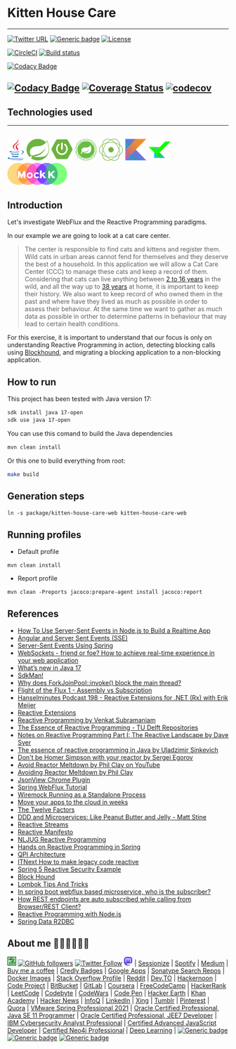 # Kitten House Care

---

[![Twitter URL](https://img.shields.io/twitter/url?logoColor=blue&style=social&url=https%3A%2F%2Fimg.shields.io%2Ftwitter%2Furl%3Fstyle%3Dsocial)](https://twitter.com/intent/tweet?text=Checkout%20this%20@bitbucket%20repo%20by%20@joaofse%20%F0%9F%91%A8%F0%9F%8F%BD%E2%80%8D%F0%9F%92%BB:%20https://github.com/jesperancinha/kitten-house-care-parent/src/master/)
[![Generic badge](https://img.shields.io/static/v1.svg?label=GitHub&message=Kitten%20House%20Care&color=informational)](https://github.com/jesperancinha/kitten-house-care-parent) 
[![License](https://img.shields.io/badge/License-Apache%202.0-blue.svg)](https://opensource.org/licenses/Apache-2.0)

[![CircleCI](https://circleci.com/bb/jesperancinha/kitten-house-care-parent.svg?style=svg)](https://circleci.com/bb/jesperancinha/kitten-house-care-parent)
[![Build status](https://ci.appveyor.com/api/projects/status/jnsit0favwu0j0w0?svg=true)](https://ci.appveyor.com/project/jesperancinha/kitten-house-care-parent)

[![Codacy Badge](https://app.codacy.com/project/badge/Grade/b7c544d2f59644249ba624b8bd6cdd74)](https://www.codacy.com/gh/jesperancinha/kitten-house-care-parent/dashboard?utm_source=github.com&amp;utm_medium=referral&amp;utm_content=jesperancinha/kitten-house-care-parent&amp;utm_campaign=Badge_Grade)

[![Codacy Badge](https://app.codacy.com/project/badge/Coverage/7a61b7f1783d4394a183d53c2564c728)](https://www.codacy.com/bb/jesperancinha/kitten-house-care-parent/dashboard?utm_source=jesperancinha@bitbucket.org&utm_medium=referral&utm_content=jesperancinha/kitten-house-care-parent&utm_campaign=Badge_Coverage)
[![Coverage Status](https://coveralls.io/repos/github/jesperancinha/kitten-house-care-parent/badge.svg?branch=main)](https://coveralls.io/github/jesperancinha/kitten-house-care-parent?branch=main)
[![codecov](https://codecov.io/github/jesperancinha/kitten-house-care-parent/branch/main/graph/badge.svg?token=NMKeAhTQOt)](https://codecov.io/github/jesperancinha/kitten-house-care-parent)
---

## Technologies used

---

[![alt text](https://raw.githubusercontent.com/jesperancinha/project-signer/master/project-signer-templates/icons-50/java-50.png "Java")](https://www.oracle.com/nl/java/ )
[![alt text](https://raw.githubusercontent.com/jesperancinha/project-signer/master/project-signer-templates/icons-50/spring-50.png "Spring Framework")](https://spring.io/projects/spring-framework)
[![alt text](https://raw.githubusercontent.com/jesperancinha/project-signer/master/project-signer-templates/icons-50/spring-boot-50.png "Spring Boot")](https://spring.io/projects/spring-boot)
[![alt text](https://raw.githubusercontent.com/jesperancinha/project-signer/master/project-signer-templates/icons-50/spring-webflux-50.png "Spring Webfllux")](https://spring.io/projects/spring-boot)
[![alt text](https://raw.githubusercontent.com/jesperancinha/project-signer/master/project-signer-templates/icons-50/spring-reactor-50.png "Spring Reactor")](https://spring.io/reactive)
[![alt text](https://raw.githubusercontent.com/jesperancinha/project-signer/master/project-signer-templates/icons-50/kotlin-50.png "Kotlin 1.5.21")](https://kotlinlang.org/)
[![alt text](https://raw.githubusercontent.com/jesperancinha/project-signer/master/project-signer-templates/icons-50/kotest-50.png "Kotest")](https://kotest.io/)
[![alt text](https://raw.githubusercontent.com/jesperancinha/project-signer/master/project-signer-templates/icons-50/mockk-50.png "MockK")](https://mockk.io/)
---

## Introduction

Let's investigate WebFlux and the Reactive Programming paradigms.

In our example we are going to look at a cat care center.

>The center is responsible to find cats and kittens and register them. Wild cats in urban areas cannot fend for themselves and they deserve the best of a household. In this application we will allow a Cat Care Center (CCC) to manage these cats and keep a record of them. Considering that cats can live anything between [2 to 16 years](https://www.mcvoordieren.nl/hoe-oud-wordt-een-kat) in the wild, and all the way up to [38 years](https://en.wikipedia.org/wiki/Creme_Puff_\(cat\)) at home, it is important to keep their history. We also want to keep record of who owned them in the past and where have they lived as much as possible in order to assess their behaviour. At the same time we want to gather as much data as possible in orther to determine patterns in behaviour that may lead to certain health conditions.

For this exercise, it is important to understand that our focus is only on understanding Reactive Programming in action, detecting blocking calls using [Blockhound](https://github.com/reactor/BlockHound), and migrating a blocking application to a non-blocking application. 

## How to run
This project has been tested with Java version 17:

```bash
sdk install java 17-open
sdk use java 17-open
```

You can use this comand to build the Java dependencies

```bash
mvn clean install
```

Or this one to build everything from root:

```bash
make build
```

## Generation steps

```shell
ln -s package/kitten-house-care-web kitten-house-care-web
```

## Running profiles

-  Default profile

```shell
mvn clean install
```

-   Report profile

```shell
mvn clean -Preports jacoco:prepare-agent install jacoco:report 
```

## References

-   [How To Use Server-Sent Events in Node.js to Build a Realtime App](https://www.digitalocean.com/community/tutorials/nodejs-server-sent-events-build-realtime-app)
-   [Angular and Server Sent Events (SSE)](https://bartoszgajda.com/2019/12/22/angular-and-server-sent-events-sse/)
-   [Server-Sent Events Using Spring](https://dzone.com/articles/server-sent-events-using-spring)
-   [WebSockets - friend or foe? How to achieve real-time experience in your web application](https://nexocode.com/blog/posts/websockets-friend-or-foe/)
-   [What’s new in Java 17](https://medium.com/javarevisited/whats-new-in-java-17-e94b033ef211)
-   [SdkMan!](https://sdkman.io/)
-   [Why does ForkJoinPool::invoke() block the main thread?](https://stackoverflow.com/questions/52591776/why-does-forkjoinpoolinvoke-block-the-main-thread)
-   [Flight of the Flux 1 - Assembly vs Subscription](https://spring.io/blog/2019/03/06/flight-of-the-flux-1-assembly-vs-subscription)
-   [Hanselminutes Podcast 198 - Reactive Extensions for .NET (Rx) with Erik Meijer](https://www.hanselman.com/blog/HanselminutesPodcast198ReactiveExtensionsForNETRxWithErikMeijer.aspx)
-   [Reactive Extensions](https://docs.microsoft.com/en-us/previous-versions/dotnet/reactive-extensions/hh242985(v=vs.103)?redirectedfrom=MSDN)
-   [Reactive Programming by Venkat Subramaniam](https://www.youtube.com/watch?v=weWSYIUdX6c)
-   [The Essence of Reactive Programming - TU Delft Repositories](https://repository.tudelft.nl/islandora/object/uuid:bd900036-40f4-432d-bfab-425cdebc466e/datastream/OBJ/download)
-   [Notes on Reactive Programming Part I: The Reactive Landscape by Dave Syer](https://dzone.com/articles/notes-on-reactive-programming-part-i-the-reactive)
-   [The essence of reactive programming in Java by Uladzimir Sinkevich](https://www.scnsoft.com/blog/java-reactive-programming)
-   [Don't be Homer Simpson with your reactor by Sergei Egorov](https://www.slideshare.net/Pivotal/dont-be-homer-simpson-with-your-reactor)
-   [Avoid Reactor Meltdown by Phil Clay on YouTube](https://www.youtube.com/watch?v=xCu73WVg8Ps)
-   [Avoiding Reactor Meltdown by Phil Clay](https://github.com/philsttr/avoiding-reactor-meltdown)
-   [JsonView Chrome Plugin](https://chrome.google.com/webstore/detail/jsonview/chklaanhfefbnpoihckbnefhakgolnmc)
-   [Spring WebFlux Tutorial](https://howtodoinjava.com/spring-webflux/spring-webflux-tutorial/)
-   [Wiremock Running as a Standalone Process](http://wiremock.org/docs/running-standalone/)
-   [Move your apps to the cloud in weeks](https://pivotal.io/application-modernization)
-   [The Twelve Factors](https://12factor.net/)
-   [DDD and Microservices: Like Peanut Butter and Jelly - Matt Stine](https://content.pivotal.io/slides/ddd-and-microservices-like-peanut-butter-and-jelly-matt-stine)
-   [Reactive Streams](http://www.reactive-streams.org/)
-   [Reactive Manifesto](https://www.reactivemanifesto.org/)
-   [NLJUG Reactive Programming](https://nljug.org/java-magazine/reactive-programming/)
-   [Hands on Reactive Programming in Spring](https://www.bol.com/nl/p/hands-on-reactive-programming-in-spring-5/9200000084600333/?bltgh=pCsqVROC1Zv4I9xR0JRJfw.1.4.ProductTitle)
-   [QPI Architecture](https://en.wikipedia.org/wiki/Intel_QuickPath_Interconnect)
-   [ITNext How to make legacy code reactive](https://itnext.io/how-to-make-legacy-code-reactive-2debcb3d0a40)
-   [Spring 5 Reactive Security Example](https://github.com/eugenp/tutorials/tree/master/spring-5-reactive-security)
-   [Block Hound](https://github.com/reactor/BlockHound)
-   [Lombok Tips And Tricks](https://github.com/piczmar/lombok-tips-and-tricks)
-   [In spring boot webflux based microservice, who is the subscriber?](https://stackoverflow.com/questions/48181801/in-spring-boot-webflux-based-microservice-who-is-the-subscriber)
-   [How REST endpoints are auto subscribed while calling from Browser/REST Client?](https://stackoverflow.com/questions/50795071/how-rest-endpoints-are-auto-subscribed-while-calling-from-browser-rest-client)
-   [Reactive Programming with Node.js](https://www.amazon.com/Reactive-Programming-Node-js-Fernando-Doglio/dp/1484221516)
-   [Spring Data R2DBC](https://spring.io/projects/spring-data-r2dbc)

## About me 👨🏽‍💻🚀🏳️‍🌈

[![alt text](https://raw.githubusercontent.com/jesperancinha/project-signer/master/project-signer-templates/icons-20/JEOrgLogo-20.png "João Esperancinha Homepage")](http://joaofilipesabinoesperancinha.nl)
[![GitHub followers](https://img.shields.io/github/followers/jesperancinha.svg?label=Jesperancinha&style=social "GitHub")](https://github.com/jesperancinha)
[![Twitter Follow](https://img.shields.io/twitter/follow/joaofse?label=João%20Esperancinha&style=social "Twitter")](https://twitter.com/joaofse)
[![alt text](https://raw.githubusercontent.com/jesperancinha/project-signer/master/project-signer-templates/icons-20/mastodon-20.png "Mastodon")](https://masto.ai/@jesperancinha)
| [Sessionize](https://sessionize.com/joao-esperancinha/)
| [Spotify](https://open.spotify.com/user/jlnozkcomrxgsaip7yvffpqqm?si=b54b89eae8894960)
| [Medium](https://medium.com/@jofisaes)
| [Buy me a coffee](https://www.buymeacoffee.com/jesperancinha)
| [Credly Badges](https://www.credly.com/users/joao-esperancinha)
| [Google Apps](https://play.google.com/store/apps/developer?id=Joao+Filipe+Sabino+Esperancinha)
| [Sonatype Search Repos](https://search.maven.org/search?q=org.jesperancinha)
| [Docker Images](https://hub.docker.com/u/jesperancinha)
| [Stack Overflow Profile](https://stackoverflow.com/users/3702839/joao-esperancinha)
| [Reddit](https://www.reddit.com/user/jesperancinha/)
| [Dev.TO](https://dev.to/jofisaes)
| [Hackernoon](https://hackernoon.com/@jesperancinha)
| [Code Project](https://www.codeproject.com/Members/jesperancinha)
| [BitBucket](https://bitbucket.org/jesperancinha)
| [GitLab](https://gitlab.com/jesperancinha)
| [Coursera](https://www.coursera.org/user/da3ff90299fa9297e283ee8e65364ffb)
| [FreeCodeCamp](https://www.freecodecamp.org/jofisaes)
| [HackerRank](https://www.hackerrank.com/jofisaes)
| [LeetCode](https://leetcode.com/jofisaes)
| [Codebyte](https://coderbyte.com/profile/jesperancinha)
| [CodeWars](https://www.codewars.com/users/jesperancinha)
| [Code Pen](https://codepen.io/jesperancinha)
| [Hacker Earth](https://www.hackerearth.com/@jofisaes)
| [Khan Academy](https://www.khanacademy.org/profile/jofisaes)
| [Hacker News](https://news.ycombinator.com/user?id=jesperancinha)
| [InfoQ](https://www.infoq.com/profile/Joao-Esperancinha.2/)
| [LinkedIn](https://www.linkedin.com/in/joaoesperancinha/)
| [Xing](https://www.xing.com/profile/Joao_Esperancinha/cv)
| [Tumblr](https://jofisaes.tumblr.com/)
| [Pinterest](https://nl.pinterest.com/jesperancinha/)
| [Quora](https://nl.quora.com/profile/Jo%C3%A3o-Esperancinha)
| [VMware Spring Professional 2021](https://www.credly.com/badges/762fa7a4-9cf4-417d-bd29-7e072d74cdb7)
| [Oracle Certified Professional, Java SE 11 Programmer](https://www.credly.com/badges/87609d8e-27c5-45c9-9e42-60a5e9283280)
| [Oracle Certified Professional, JEE7 Developer](https://www.credly.com/badges/27a14e06-f591-4105-91ca-8c3215ef39a2)
| [IBM Cybersecurity Analyst Professional](https://www.credly.com/badges/ad1f4abe-3dfa-4a8c-b3c7-bae4669ad8ce)
| [Certified Advanced JavaScript Developer](https://cancanit.com/certified/1462/)
| [Certified Neo4j Professional](https://graphacademy.neo4j.com/certificates/c279afd7c3988bd727f8b3acb44b87f7504f940aac952495ff827dbfcac024fb.pdf)
| [Deep Learning](https://www.credly.com/badges/8d27e38c-869d-4815-8df3-13762c642d64)
| [![Generic badge](https://img.shields.io/static/v1.svg?label=GitHub&message=JEsperancinhaOrg&color=yellow "jesperancinha.org dependencies")](https://github.com/JEsperancinhaOrg)
[![Generic badge](https://img.shields.io/static/v1.svg?label=All%20Badges&message=Badges&color=red "All badges")](https://joaofilipesabinoesperancinha.nl/badges)
[![Generic badge](https://img.shields.io/static/v1.svg?label=Status&message=Project%20Status&color=red "Project statuses")](https://github.com/jesperancinha/project-signer/blob/master/project-signer-quality/Build.md)
